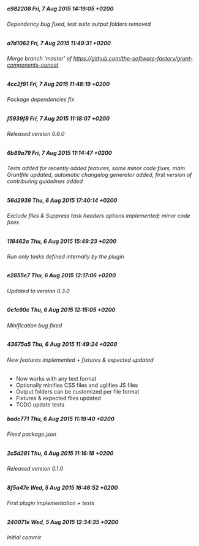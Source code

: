 ##### e982208 Fri, 7 Aug 2015 14:19:05 +0200 
 ###### Dependency bug fixed, test suite output folders removed 
 
##### a7d1062 Fri, 7 Aug 2015 11:49:31 +0200 
 ###### Merge branch 'master' of https://github.com/the-software-factory/grunt-components-concat 
 
##### 4cc2f91 Fri, 7 Aug 2015 11:48:19 +0200 
 ###### Package dependencies fix 
 
##### f5939f8 Fri, 7 Aug 2015 11:18:07 +0200 
 ###### Released version 0.6.0 
 
##### 6b89a79 Fri, 7 Aug 2015 11:14:47 +0200 
 ###### Tests added for recently added features, some minor code fixes, main Gruntfile updated, automatic changelog generator added, first version of contributing guidelines added 
 
##### 56d2939 Thu, 6 Aug 2015 17:40:14 +0200 
 ###### Exclude files & Suppress task headers options implemented; minor code fixes 
 
##### 118462a Thu, 6 Aug 2015 15:49:23 +0200 
 ###### Run only tasks defined internally by the plugin 
 
##### e2855e7 Thu, 6 Aug 2015 12:17:06 +0200 
 ###### Updated to version 0.3.0 
 
##### 0e1e90c Thu, 6 Aug 2015 12:15:05 +0200 
 ###### Minification bug fixed 
 
##### 43675a5 Thu, 6 Aug 2015 11:49:24 +0200 
 ###### New features implemented + fixtures & expected updated 
 - Now works with any text format
- Optionally minifies CSS files and uglifies JS files
- Output folders can be customized per file format
- Fixtures & expected files updated
- TODO update tests

##### badc771 Thu, 6 Aug 2015 11:19:40 +0200 
 ###### Fixed package.json 
 
##### 2c5d281 Thu, 6 Aug 2015 11:16:18 +0200 
 ###### Released version 0.1.0 
 
##### 8f5a47e Wed, 5 Aug 2015 16:46:52 +0200 
 ###### First plugin implementation + tests 
 
##### 240071e Wed, 5 Aug 2015 12:34:35 +0200 
 ###### Initial commit 
 
